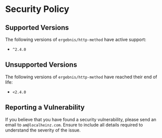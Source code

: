 # Security Policy

## Supported Versions

The following versions of `ergebnis/http-method` have active support:

- `^2.4.0`

## Unsupported Versions

The following versions of `ergebnis/http-method` have reached their end of life:

- `<2.4.0`

## Reporting a Vulnerability

If you believe that you have found a security vulnerability, please send an email to `am@localheinz.com`. Ensure to include all details required to understand the severity of the issue.
